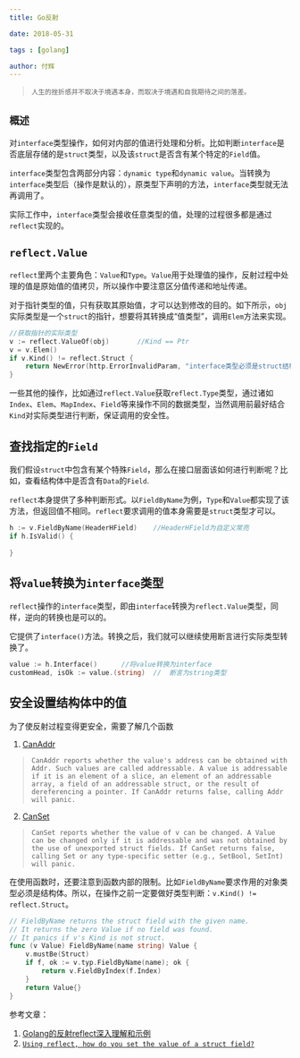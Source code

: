 ```yaml
---
title: Go反射

date: 2018-05-31

tags : [golang]

author: 付辉
---
```


> `人生的挫折感并不取决于境遇本身，而取决于境遇和自我期待之间的落差。`

## `概述`

对`interface`类型操作，如何对内部的值进行处理和分析。比如判断`interface`是否底层存储的是`struct`类型，以及该`struct`是否含有某个特定的`Field`值。

`interface`类型包含两部分内容：`dynamic type`和`dynamic value`。当转换为`interface`类型后（操作是默认的），原类型下声明的方法，`interface`类型就无法再调用了。

实际工作中，`interface`类型会接收任意类型的值，处理的过程很多都是通过`reflect`实现的。

## `reflect.Value`

`reflect`里两个主要角色：`Value`和`Type`。`Value`用于处理值的操作，反射过程中处理的值是原始值的值拷贝，所以操作中要注意区分值传递和地址传递。

对于指针类型的值，只有获取其原始值，才可以达到修改的目的。如下所示，`obj`实际类型是一个`struct`的指针，想要将其转换成“值类型”，调用`Elem`方法来实现。

```go
//获取指针的实际类型
v := reflect.ValueOf(obj)       //Kind == Ptr
v = v.Elem()
if v.Kind() != reflect.Struct {
    return NewError(http.ErrorInvalidParam, "interface类型必须是struct结构", nil)
}
```

一些其他的操作，比如通过`reflect.Value`获取`reflect.Type`类型，通过诸如`Index`、`Elem`、`MapIndex`、`Field`等来操作不同的数据类型，当然调用前最好结合`Kind`对实际类型进行判断，保证调用的安全性。

## 查找指定的`Field`

我们假设`struct`中包含有某个特殊`Field`，那么在接口层面该如何进行判断呢？比如，查看结构体中是否含有`Data`的`Field`.

`reflect`本身提供了多种判断形式。以`FieldByName`为例，`Type`和`Value`都实现了该方法，但返回值不相同。`reflect`要求调用的值本身需要是`struct`类型才可以。

```go
h := v.FieldByName(HeaderHField)    //HeaderHField为自定义常亮
if h.IsValid() {
	
}
```

## 将`value`转换为`interface`类型

`reflect`操作的`interface`类型，即由`interface`转换为`reflect.Value`类型，同样，逆向的转换也是可以的。

它提供了`interface()`方法。转换之后，我们就可以继续使用断言进行实际类型转换了。

```go
value := h.Interface()      //将value转换为interface
customHead, isOk := value.(string)  //  断言为string类型
```

## 安全设置结构体中的值

为了使反射过程变得更安全，需要了解几个函数

1. [CanAddr](https://golang.org/pkg/reflect/#Value.CanAddr)

> `CanAddr reports whether the value's address can be obtained with Addr. Such values are called addressable. A value is addressable if it is an element of a slice, an element of an addressable array, a field of an addressable struct, or the result of dereferencing a pointer. If CanAddr returns false, calling Addr will panic.`

2. [CanSet](https://golang.org/pkg/reflect/#Value.CanSet)

> `CanSet reports whether the value of v can be changed. A Value can be changed only if it is addressable and was not obtained by the use of unexported struct fields. If CanSet returns false, calling Set or any type-specific setter (e.g., SetBool, SetInt) will panic.`

在使用函数时，还要注意到函数内部的限制。比如`FieldByName`要求作用的对象类型必须是结构体。所以，在操作之前一定要做好类型判断：`v.Kind() != reflect.Struct`。

```go
// FieldByName returns the struct field with the given name.
// It returns the zero Value if no field was found.
// It panics if v's Kind is not struct.
func (v Value) FieldByName(name string) Value {
	v.mustBe(Struct)
	if f, ok := v.typ.FieldByName(name); ok {
		return v.FieldByIndex(f.Index)
	}
	return Value{}
}
```

参考文章：

1.  [Golang的反射reflect深入理解和示例](https://juejin.im/post/5a75a4fb5188257a82110544)
2.  [`Using reflect, how do you set the value of a struct field?`](https://stackoverflow.com/questions/6395076/using-reflect-how-do-you-set-the-value-of-a-struct-field/6396678#6396678)

